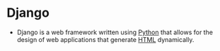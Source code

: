# Django



- Django is a web framework written using [Python](/wiki/Python) that allows for the design of web applications that generate [HTML](/wiki/HTML) dynamically.